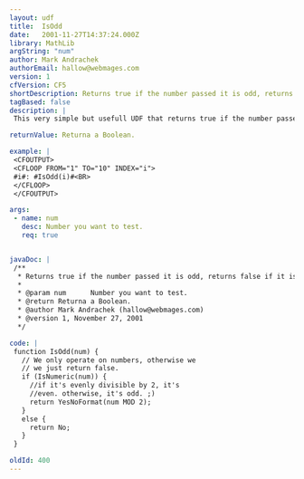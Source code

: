 ```yaml
---
layout: udf
title:  IsOdd
date:   2001-11-27T14:37:24.000Z
library: MathLib
argString: "num"
author: Mark Andrachek
authorEmail: hallow@webmages.com
version: 1
cfVersion: CF5
shortDescription: Returns true if the number passed it is odd, returns false if it is not.
tagBased: false
description: |
 This very simple but usefull UDF that returns true if the number passed is odd, or false if it is not.

returnValue: Returna a Boolean.

example: |
 <CFOUTPUT>
 <CFLOOP FROM="1" TO="10" INDEX="i">
 #i#: #IsOdd(i)#<BR>
 </CFLOOP>
 </CFOUTPUT>

args:
 - name: num
   desc: Number you want to test.
   req: true


javaDoc: |
 /**
  * Returns true if the number passed it is odd, returns false if it is not.
  * 
  * @param num      Number you want to test. 
  * @return Returna a Boolean. 
  * @author Mark Andrachek (hallow@webmages.com) 
  * @version 1, November 27, 2001 
  */

code: |
 function IsOdd(num) {
   // We only operate on numbers, otherwise we
   // we just return false.
   if (IsNumeric(num)) {
     //if it's evenly divisible by 2, it's
     //even. otherwise, it's odd. ;)
     return YesNoFormat(num MOD 2);
   }
   else {
     return No;
   }
 }

oldId: 400
---
```


